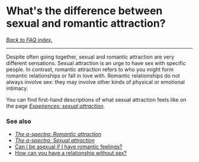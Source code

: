 # What's the difference between sexual and romantic attraction?

[*Back to FAQ index.*](w/asexuality/faq)

---

Despite often going together, sexual and romantic attraction are very different sensations. Sexual attraction is an urge to have sex with specific people. In contrast, romantic attraction refers to who you might form romantic relationships or fall in love with. Romantic relationships do not always involve sex: they may involve other kinds of physical or emotional intimacy.

You can find first-hand descriptions of what sexual attraction feels like on the page [*Expeirences: sexual attraction*](w/asexuality/experiences#wiki_sexual_attraction).

### See also

* [*The a-spectra: Romantic attraction*](w/asexuality/the_spectra#wiki_romantic_attraction)
* [*The a-spectra: Sexual attraction*](w/asexuality/the_spectra#wiki_sexual_attraction)
* [Can I be asexual if I have romantic feelings?](w/asexuality/faq/can_i_be_asexual_if_i_have_romantic_feelings)
* [How can you have a relationship without sex?](w/asexuality/faq/how_can_you_have_a_relationship_without_sex)
